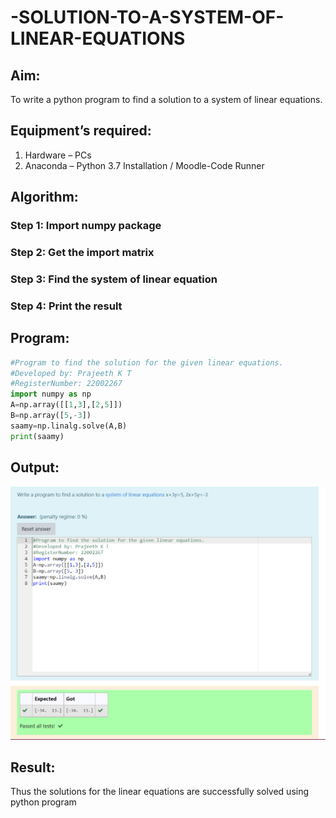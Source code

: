 # -SOLUTION-TO-A-SYSTEM-OF-LINEAR-EQUATIONS

## Aim:

To write a python program to find a solution to a system of linear equations.

## Equipment’s required:

1. 	Hardware – PCs
2. 	Anaconda – Python 3.7 Installation / Moodle-Code Runner

## Algorithm:

### Step 1: Import numpy package
### Step 2: Get the import matrix
### Step 3: Find the system of linear equation
### Step 4: Print the result

## Program:
```python
#Program to find the solution for the given linear equations.
#Developed by: Prajeeth K T
#RegisterNumber: 22002267
import numpy as np
A=np.array([[1,3],[2,5]])
B=np.array([5,-3])
saamy=np.linalg.solve(A,B)
print(saamy)
```

## Output:
![](./System%20of%20linear%20equation.png) 

## Result: 

Thus the solutions for the linear equations are successfully solved using python program